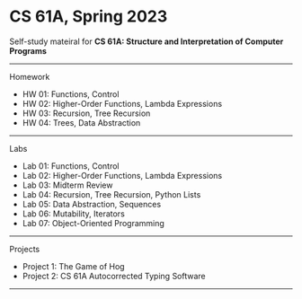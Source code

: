 # CS 61A, Spring 2023

Self-study mateiral for **CS 61A: Structure and Interpretation of Computer Programs**

---

Homework

- HW 01: Functions, Control
- HW 02: Higher-Order Functions, Lambda Expressions
- HW 03: Recursion, Tree Recursion
- HW 04: Trees, Data Abstraction

---

Labs

- Lab 01: Functions, Control
- Lab 02: Higher-Order Functions, Lambda Expressions
- Lab 03: Midterm Review
- Lab 04: Recursion, Tree Recursion, Python Lists
- Lab 05: Data Abstraction, Sequences
- Lab 06: Mutability, Iterators
- Lab 07: Object-Oriented Programming

---

Projects

- Project 1: The Game of Hog
- Project 2: CS 61A Autocorrected Typing Software

---
